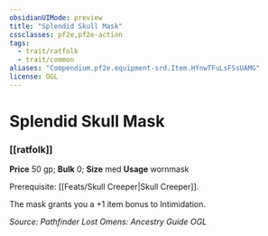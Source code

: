 ```yaml
---
obsidianUIMode: preview
title: "Splendid Skull Mask"
cssclasses: pf2e,pf2e-action
tags:
  - trait/ratfolk
  - trait/common
aliases: "Compendium.pf2e.equipment-srd.Item.HYnwTFuLsFSsUAMG"
license: OGL
---
```

# Splendid Skull Mask

### [[ratfolk]]


**Price** 50 gp; 
**Bulk** 0; **Size** med
**Usage** wornmask

Prerequisite: [[Feats/Skull Creeper|Skull Creeper]].

The mask grants you a +1 item bonus to Intimidation.

*Source: Pathfinder Lost Omens: Ancestry Guide*
*OGL*